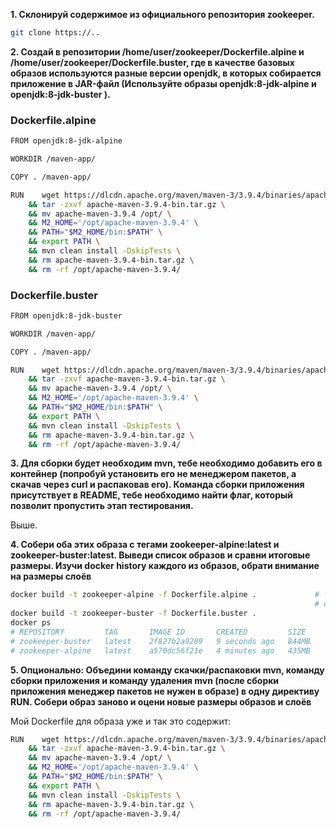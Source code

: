 **1. Склонируй содержимое из официального репозитория zookeeper.**

```bash
git clone https://..
```

**2. Создай в репозитории /home/user/zookeeper/Dockerfile.alpine  и /home/user/zookeeper/Dockerfile.buster, где в качестве базовых образов используются разные версии openjdk, в которых собирается приложение в JAR-файл (Используйте образы openjdk:8-jdk-alpine и openjdk:8-jdk-buster ).**

### Dockerfile.alpine

```bash
FROM openjdk:8-jdk-alpine

WORKDIR /maven-app/

COPY . /maven-app/

RUN    wget https://dlcdn.apache.org/maven/maven-3/3.9.4/binaries/apache-maven-3.9.4-bin.tar.gz \
    && tar -zxvf apache-maven-3.9.4-bin.tar.gz \
    && mv apache-maven-3.9.4 /opt/ \
    && M2_HOME='/opt/apache-maven-3.9.4' \
    && PATH="$M2_HOME/bin:$PATH" \
    && export PATH \
    && mvn clean install -DskipTests \
    && rm apache-maven-3.9.4-bin.tar.gz \
    && rm -rf /opt/apache-maven-3.9.4/
```

### Dockerfile.buster

```bash
FROM openjdk:8-jdk-buster

WORKDIR /maven-app/

COPY . /maven-app/

RUN    wget https://dlcdn.apache.org/maven/maven-3/3.9.4/binaries/apache-maven-3.9.4-bin.tar.gz \
    && tar -zxvf apache-maven-3.9.4-bin.tar.gz \
    && mv apache-maven-3.9.4 /opt/ \
    && M2_HOME='/opt/apache-maven-3.9.4' \
    && PATH="$M2_HOME/bin:$PATH" \
    && export PATH \
    && mvn clean install -DskipTests \
    && rm apache-maven-3.9.4-bin.tar.gz \
    && rm -rf /opt/apache-maven-3.9.4/
```

**3. Для сборки будет необходим mvn, тебе необходимо добавить его в контейнер (попробуй установить его не менеджером пакетов, а скачав через curl и распаковав его). Команда сборки приложения присутствует в README, тебе необходимо найти флаг, который позволит пропустить этап тестирования.**

Выше.

**4. Собери оба этих образа c тегами zookeeper-alpine:latest и zookeeper-buster:latest. Выведи список образов и сравни итоговые размеры. Изучи docker history каждого из образов, обрати внимание на размеры слоёв**

```bash
docker build -t zookeeper-alpine -f Dockerfile.alpine .             # тег latest не пишем, ибо Docker его сам ставит при 
                                                                    # отсутствии тега
docker build -t zookeeper-buster -f Dockerfile.buster .
docker ps
# REPOSITORY         TAG       IMAGE ID       CREATED         SIZE
# zookeeper-buster   latest    2f827b2a9289   9 seconds ago   844MB
# zookeeper-alpine   latest    a570dc56f21e   4 minutes ago   435MB
```

**5. Опционально: Объедини команду скачки/распаковки mvn, команду сборки приложения и команду удаления mvn (после сборки приложения менеджер пакетов не нужен в образе) в одну директиву RUN. Собери образ заново и оцени новые размеры образов и слоёв**

Мой Dockerfile для образа уже и так это содержит:

```bash
RUN    wget https://dlcdn.apache.org/maven/maven-3/3.9.4/binaries/apache-maven-3.9.4-bin.tar.gz \
    && tar -zxvf apache-maven-3.9.4-bin.tar.gz \
    && mv apache-maven-3.9.4 /opt/ \
    && M2_HOME='/opt/apache-maven-3.9.4' \
    && PATH="$M2_HOME/bin:$PATH" \
    && export PATH \
    && mvn clean install -DskipTests \
    && rm apache-maven-3.9.4-bin.tar.gz \
    && rm -rf /opt/apache-maven-3.9.4/
```
